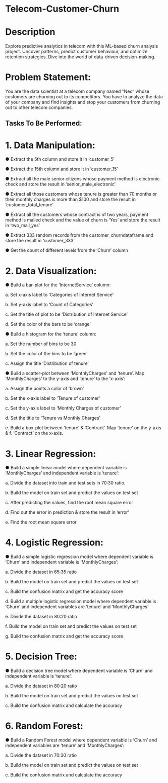 # Telecom-Customer-Churn

# Description
Explore predictive analytics in telecom with this ML-based churn analysis project. Uncover patterns, predict customer behaviour, and optimize retention strategies. Dive into the world of data-driven decision-making.

# Problem Statement:
You are the data scientist at a telecom company named “Neo” whose customers are churning out to its competitors. You have to analyze the data of your company and find insights and stop your customers from churning out to other telecom companies.

## Tasks To Be Performed:
# 1. Data Manipulation:
● Extract the 5th column and store it in ‘customer_5’

● Extract the 15th column and store it in ‘customer_15’

● Extract all the male senior citizens whose payment method is electronic check and store the result in ‘senior_male_electronic’

● Extract all those customers whose tenure is greater than 70 months or their monthly charges is more than $100 and store the result in ‘customer_total_tenure’

● Extract all the customers whose contract is of two years, payment method is mailed check and the value of churn is ‘Yes’ and store the result in ‘two_mail_yes’

● Extract 333 random records from the customer_churndataframe and store the result in ‘customer_333’

● Get the count of different levels from the ‘Churn’ column

# 2. Data Visualization:
● Build a bar-plot for the ’InternetService’ column:

a. Set x-axis label to ‘Categories of Internet Service’

b. Set y-axis label to ‘Count of Categories’

c. Set the title of plot to be ‘Distribution of Internet Service’

d. Set the color of the bars to be ‘orange’

● Build a histogram for the ‘tenure’ column:

a. Set the number of bins to be 30

b. Set the color of the bins to be ‘green’

c. Assign the title ‘Distribution of tenure’

● Build a scatter-plot between ‘MonthlyCharges’ and ‘tenure’. Map ‘MonthlyCharges’ to the y-axis and ‘tenure’ to the ‘x-axis’:

a. Assign the points a color of ‘brown’

b. Set the x-axis label to ‘Tenure of customer’

c. Set the y-axis label to ‘Monthly Charges of customer’

d. Set the title to ‘Tenure vs Monthly Charges’

e. Build a box-plot between ‘tenure’ & ‘Contract’. Map ‘tenure’ on the y-axis & f. ‘Contract’ on the x-axis.

# 3. Linear Regression:
● Build a simple linear model where dependent variable is ‘MonthlyCharges’ and independent variable is ‘tenure’:

a. Divide the dataset into train and test sets in 70:30 ratio.

b. Build the model on train set and predict the values on test set

c. After predicting the values, find the root mean square error

d. Find out the error in prediction & store the result in ‘error’

e. Find the root mean square error

# 4. Logistic Regression:
● Build a simple logistic regression model where dependent variable is ‘Churn’ and independent variable is ‘MonthlyCharges’:

a. Divide the dataset in 65:35 ratio

b. Build the model on train set and predict the values on test set

c. Build the confusion matrix and get the accuracy score

d. Build a multiple logistic regression model where dependent variable is ‘Churn’ and independent variables are ‘tenure’ and ‘MonthlyCharges’

e. Divide the dataset in 80:20 ratio

f. Build the model on train set and predict the values on test set

g. Build the confusion matrix and get the accuracy score

# 5. Decision Tree:
● Build a decision tree model where dependent variable is ‘Churn’ and independent variable is ‘tenure’:

a. Divide the dataset in 80:20 ratio

b. Build the model on train set and predict the values on test set

c. Build the confusion matrix and calculate the accuracy

# 6. Random Forest:
● Build a Random Forest model where dependent variable is ‘Churn’ and independent variables are ‘tenure’ and ‘MonthlyCharges’:

a. Divide the dataset in 70:30 ratio

b. Build the model on train set and predict the values on test set

c. Build the confusion matrix and calculate the accuracy
